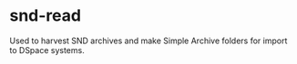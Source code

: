# snd-read
Used to harvest SND archives and make Simple Archive folders for import to DSpace systems.
